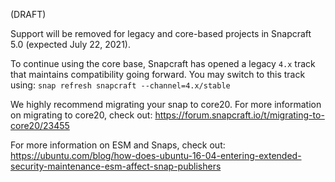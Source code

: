 (DRAFT)

Support will be removed for legacy and core-based projects in Snapcraft 5.0 (expected July 22, 2021).

To continue using the core base, Snapcraft has opened a legacy `4.x` track that maintains compatibility going forward. You may switch to this track using:
 `snap refresh snapcraft --channel=4.x/stable`

We highly recommend migrating your snap to core20.  For more information on migrating to core20, check out:
https://forum.snapcraft.io/t/migrating-to-core20/23455

For more information on ESM and Snaps, check out:
https://ubuntu.com/blog/how-does-ubuntu-16-04-entering-extended-security-maintenance-esm-affect-snap-publishers
